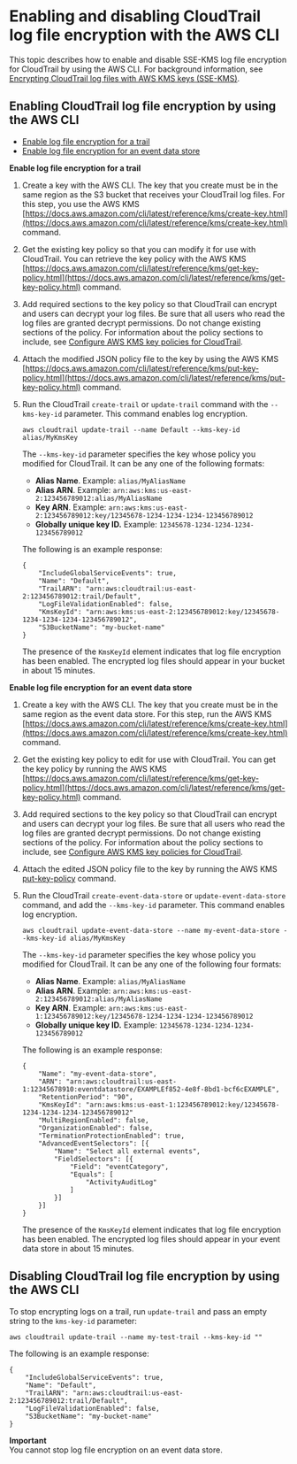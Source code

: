# Enabling and disabling CloudTrail log file encryption with the AWS CLI<a name="cloudtrail-log-file-encryption-cli"></a>

This topic describes how to enable and disable SSE\-KMS log file encryption for CloudTrail by using the AWS CLI\. For background information, see [Encrypting CloudTrail log files with AWS KMS keys \(SSE\-KMS\)](encrypting-cloudtrail-log-files-with-aws-kms.md)\.

## Enabling CloudTrail log file encryption by using the AWS CLI<a name="cloudtrail-log-file-encryption-cli-enable"></a>
+ [Enable log file encryption for a trail](#log-encryption-trail)
+ [Enable log file encryption for an event data store](#log-encryption-eds)<a name="log-encryption-trail"></a>

**Enable log file encryption for a trail**

1. Create a key with the AWS CLI\. The key that you create must be in the same region as the S3 bucket that receives your CloudTrail log files\. For this step, you use the AWS KMS [https://docs.aws.amazon.com/cli/latest/reference/kms/create-key.html](https://docs.aws.amazon.com/cli/latest/reference/kms/create-key.html) command\.

1. Get the existing key policy so that you can modify it for use with CloudTrail\. You can retrieve the key policy with the AWS KMS [https://docs.aws.amazon.com/cli/latest/reference/kms/get-key-policy.html](https://docs.aws.amazon.com/cli/latest/reference/kms/get-key-policy.html) command\. 

1. Add required sections to the key policy so that CloudTrail can encrypt and users can decrypt your log files\. Be sure that all users who read the log files are granted decrypt permissions\. Do not change existing sections of the policy\. For information about the policy sections to include, see [Configure AWS KMS key policies for CloudTrail](create-kms-key-policy-for-cloudtrail.md)\.

1. Attach the modified JSON policy file to the key by using the AWS KMS [https://docs.aws.amazon.com/cli/latest/reference/kms/put-key-policy.html](https://docs.aws.amazon.com/cli/latest/reference/kms/put-key-policy.html) command\.  

1. Run the CloudTrail `create-trail` or `update-trail` command with the `--kms-key-id` parameter\. This command enables log encryption\.

   ```
   aws cloudtrail update-trail --name Default --kms-key-id alias/MyKmsKey
   ```

   The `--kms-key-id` parameter specifies the key whose policy you modified for CloudTrail\. It can be any one of the following formats: 
   + **Alias Name**\. Example: `alias/MyAliasName`
   + **Alias ARN**\. Example: `arn:aws:kms:us-east-2:123456789012:alias/MyAliasName` 
   + **Key ARN**\. Example: `arn:aws:kms:us-east-2:123456789012:key/12345678-1234-1234-1234-123456789012` 
   + **Globally unique key ID\.** Example: `12345678-1234-1234-1234-123456789012` 

   The following is an example response:

   ```
   {
       "IncludeGlobalServiceEvents": true, 
       "Name": "Default", 
       "TrailARN": "arn:aws:cloudtrail:us-east-2:123456789012:trail/Default", 
       "LogFileValidationEnabled": false,
       "KmsKeyId": "arn:aws:kms:us-east-2:123456789012:key/12345678-1234-1234-1234-123456789012", 
       "S3BucketName": "my-bucket-name"
   }
   ```

   The presence of the `KmsKeyId` element indicates that log file encryption has been enabled\. The encrypted log files should appear in your bucket in about 15 minutes\.<a name="log-encryption-eds"></a>

**Enable log file encryption for an event data store**

1. Create a key with the AWS CLI\. The key that you create must be in the same region as the event data store\. For this step, run the AWS KMS [https://docs.aws.amazon.com/cli/latest/reference/kms/create-key.html](https://docs.aws.amazon.com/cli/latest/reference/kms/create-key.html) command\.

1. Get the existing key policy to edit for use with CloudTrail\. You can get the key policy by running the AWS KMS [https://docs.aws.amazon.com/cli/latest/reference/kms/get-key-policy.html](https://docs.aws.amazon.com/cli/latest/reference/kms/get-key-policy.html) command\. 

1. Add required sections to the key policy so that CloudTrail can encrypt and users can decrypt your log files\. Be sure that all users who read the log files are granted decrypt permissions\. Do not change existing sections of the policy\. For information about the policy sections to include, see [Configure AWS KMS key policies for CloudTrail](create-kms-key-policy-for-cloudtrail.md)\.

1. Attach the edited JSON policy file to the key by running the AWS KMS [put\-key\-policy](https://docs.aws.amazon.com/cli/latest/reference/kms/put-key-policy.html) command\.

1. Run the CloudTrail `create-event-data-store` or `update-event-data-store` command, and add the `--kms-key-id` parameter\. This command enables log encryption\.

   ```
   aws cloudtrail update-event-data-store --name my-event-data-store --kms-key-id alias/MyKmsKey
   ```

   The `--kms-key-id` parameter specifies the key whose policy you modified for CloudTrail\. It can be any one of the following four formats: 
   + **Alias Name**\. Example: `alias/MyAliasName`
   + **Alias ARN**\. Example: `arn:aws:kms:us-east-2:123456789012:alias/MyAliasName` 
   + **Key ARN**\. Example: `arn:aws:kms:us-east-1:123456789012:key/12345678-1234-1234-1234-123456789012` 
   + **Globally unique key ID\.** Example: `12345678-1234-1234-1234-123456789012` 

   The following is an example response:

   ```
   {
       "Name": "my-event-data-store",
       "ARN": "arn:aws:cloudtrail:us-east-1:12345678910:eventdatastore/EXAMPLEf852-4e8f-8bd1-bcf6cEXAMPLE",
       "RetentionPeriod": "90",
       "KmsKeyId": "arn:aws:kms:us-east-1:123456789012:key/12345678-1234-1234-1234-123456789012"
       "MultiRegionEnabled": false,
       "OrganizationEnabled": false,
       "TerminationProtectionEnabled": true,
       "AdvancedEventSelectors": [{
           "Name": "Select all external events",
           "FieldSelectors": [{
               "Field": "eventCategory",
               "Equals": [
                   "ActivityAuditLog"
               ]
           }]
       }]
   }
   ```

   The presence of the `KmsKeyId` element indicates that log file encryption has been enabled\. The encrypted log files should appear in your event data store in about 15 minutes\.

## Disabling CloudTrail log file encryption by using the AWS CLI<a name="cloudtrail-log-file-encryption-cli-disable"></a>

To stop encrypting logs on a trail, run `update-trail` and pass an empty string to the `kms-key-id` parameter: 

```
aws cloudtrail update-trail --name my-test-trail --kms-key-id ""
```

The following is an example response:

```
{
    "IncludeGlobalServiceEvents": true, 
    "Name": "Default", 
    "TrailARN": "arn:aws:cloudtrail:us-east-2:123456789012:trail/Default", 
    "LogFileValidationEnabled": false, 
    "S3BucketName": "my-bucket-name"
}
```

**Important**  
You cannot stop log file encryption on an event data store\.